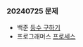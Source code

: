 ### 20240725 문제
- 백준
[등수 구하기](https://www.acmicpc.net/problem/1205)
- 프로그래머스
[프로세스](https://school.programmers.co.kr/learn/courses/30/lessons/42587)
